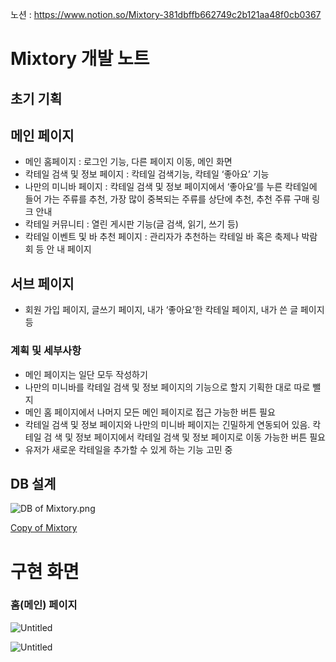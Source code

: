 노션 : https://www.notion.so/Mixtory-381dbffb662749c2b121aa48f0cb0367

# Mixtory 개발 노트

## 초기 기획
## 메인 페이지

- 메인 홈페이지 : 로그인 기능, 다른 페이지 이동, 메인 화면
- 칵테일 검색 및 정보 페이지 : 칵테일 검색기능, 칵테일 ‘좋아요’ 기능
- 나만의 미니바 페이지 : 칵테일 검색 및 정보 페이지에서 ‘좋아요’를 누른 칵테일에 들어
가는 주류를 추천, 가장 많이 중복되는 주류를 상단에 추천, 추천 주류 구매 링크 안내
- 칵테일 커뮤니티 : 열린 게시판 기능(글 검색, 읽기, 쓰기 등)
- 칵테일 이벤트 및 바 추천 페이지 : 관리자가 추천하는 칵테일 바 혹은 축제나 박람회 등 안
내 페이지

## 서브 페이지

- 회원 가입 페이지, 글쓰기 페이지, 내가 ‘좋아요’한 칵테일 페이지, 내가 쓴 글 페이지 등

### 계획 및 세부사항

- 메인 페이지는 일단 모두 작성하기
- 나만의 미니바를 칵테일 검색 및 정보 페이지의 기능으로 할지 기획한 대로 따로 뺄지
- 메인 홈 페이지에서 나머지 모든 메인 페이지로 접근 가능한 버튼 필요
- 칵테일 검색 및 정보 페이지와 나만의 미니바 페이지는 긴밀하게 연동되어 있음. 칵테일 검
색 및 정보 페이지에서 칵테일 검색 및 정보 페이지로 이동 가능한 버튼 필요
- 유저가 새로운 칵테일을 추가할 수 있게 하는 기능 고민 중

## DB 설계

![DB of Mixtory.png](Mixtory%20%E1%84%80%E1%85%A2%E1%84%87%E1%85%A1%E1%86%AF%20%E1%84%82%E1%85%A9%E1%84%90%E1%85%B3%20381dbffb662749c2b121aa48f0cb0367/DB_of_Mixtory.png)

[Copy of Mixtory](https://www.erdcloud.com/d/mheqRxKdZbDA4kSLh)

# 구현 화면

### 홈(메인) 페이지

![Untitled](Mixtory%20%E1%84%80%E1%85%A2%E1%84%87%E1%85%A1%E1%86%AF%20%E1%84%82%E1%85%A9%E1%84%90%E1%85%B3%20381dbffb662749c2b121aa48f0cb0367/Untitled.png)

![Untitled](Mixtory%20%E1%84%80%E1%85%A2%E1%84%87%E1%85%A1%E1%86%AF%20%E1%84%82%E1%85%A9%E1%84%90%E1%85%B3%20381dbffb662749c2b121aa48f0cb0367/Untitled%201.png)

